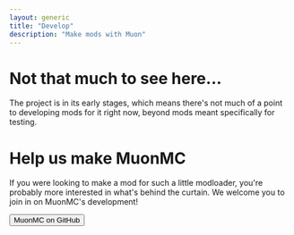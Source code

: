 ```yaml
---
layout: generic
title: "Develop"
description: "Make mods with Muon"
---
```


# Not that much to see here...

The project is in its early stages, which means there's not much of a point to developing mods for it right now, beyond mods meant specifically for testing. 

# Help us make MuonMC

If you were looking to make a mod for such a little modloader, you're probably more interested in what's behind the curtain. We welcome you to join in on MuonMC's development!

<a href="https://github.com/MuonMC">
    <button class="button-template">MuonMC on GitHub</button>
</a>